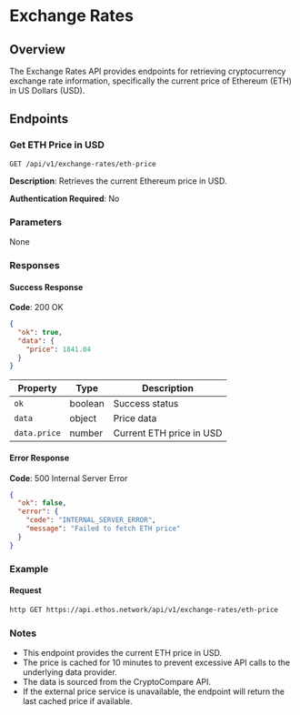 # Exchange Rates

## Overview

The Exchange Rates API provides endpoints for retrieving cryptocurrency exchange rate information, specifically the current price of Ethereum (ETH) in US Dollars (USD).

## Endpoints

### Get ETH Price in USD

```
GET /api/v1/exchange-rates/eth-price
```

**Description**: Retrieves the current Ethereum price in USD.

**Authentication Required**: No

### Parameters

None

### Responses

#### Success Response

**Code**: 200 OK

```json
{
  "ok": true,
  "data": {
    "price": 1841.04
  }
}
```

| Property     | Type    | Description              |
| ------------ | ------- | ------------------------ |
| `ok`         | boolean | Success status           |
| `data`       | object  | Price data               |
| `data.price` | number  | Current ETH price in USD |

#### Error Response

**Code**: 500 Internal Server Error

```json
{
  "ok": false,
  "error": {
    "code": "INTERNAL_SERVER_ERROR",
    "message": "Failed to fetch ETH price"
  }
}
```

### Example

#### Request

```bash
http GET https://api.ethos.network/api/v1/exchange-rates/eth-price
```

### Notes

* This endpoint provides the current ETH price in USD.
* The price is cached for 10 minutes to prevent excessive API calls to the underlying data provider.
* The data is sourced from the CryptoCompare API.
* If the external price service is unavailable, the endpoint will return the last cached price if available.
